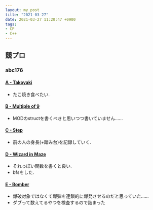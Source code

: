 ```yaml
---
layout: my_post
title: "2021-03-27"
date: 2021-03-27 11:20:47 +0900
tags:
- CP
- C++ 
---
```

## 競プロ
### abc176
#### [A - Takoyaki](https://atcoder.jp/contests/abc176/tasks/abc176_a)
- たこ焼き食べたい.

#### [B - Multiple of 9](https://atcoder.jp/contests/abc176/tasks/abc176_b)
- MODのstructを書くべきと思いつつ書いていません......

#### [C - Step](https://atcoder.jp/contests/abc176/tasks/abc176_c)
- 前の人の身長(+踏み台)を記録していく.

#### [D - Wizard in Maze](https://atcoder.jp/contests/abc176/tasks/abc176_d)
- それっぽい関数を書くと良い.
- bfsをした.

#### [E - Bomber](https://atcoder.jp/contests/abc176/tasks/abc176_e)
- 爆破対象ではなくて爆弾を連鎖的に爆発させるのだと思っていた......
- ダブって数えてるやつを検査するので詰まった
